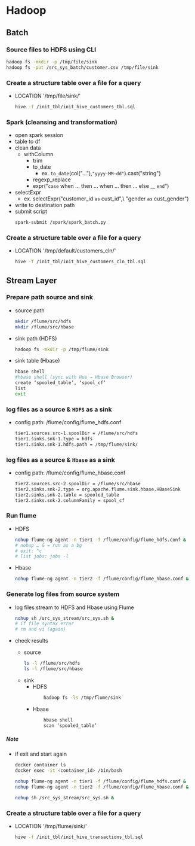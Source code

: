 # Hadoop

## Batch
### Source files to HDFS using CLI
```sh
hadoop fs -mkdir -p /tmp/file/sink
hadoop fs -put /src_sys_batch/customer.csv /tmp/file/sink
```
### Create a structure table over a file for a query
- LOCATION '/tmp/file/sink/'
    ```sh
    hive -f /init_tbl/init_hive_customers_tbl.sql
    ```

### Spark (cleansing and transformation)
- open spark session
- table to df
- clean data
    - withColumn
        - trim
        - to_date
            - ex. `to_date`(col("..."),`"yyyy-MM-dd"`).cast("string")
        - regexp_replace
        - expr("`case` when ... then ... when ... then ... else __ `end`")
- selectExpr
    - ex. selectExpr("customer_id `as` cust_id",\\
          "gender `as` cust_gender")
- write to destination path
- submit script
    ```sh
    spark-submit /spark/spark_batch.py
    ```

### Create a structure table over a file for a query
- LOCATION '/tmp/default/customers_cln/'
    ```sh
    hive -f /init_tbl/init_hive_customers_cln_tbl.sql
    ```

## Stream Layer
### Prepare path source and sink
- source path
    ```sh
    mkdir /flume/src/hdfs
    mkdir /flume/src/hbase
    ```
- sink path (HDFS)
    ```sh
    hadoop fs -mkdir -p /tmp/flume/sink
    ```
- sink table (Hbase)
    ```sh
    hbase shell
    #hbase shell (sync with Hue → Hbase Browser)
    create ‘spooled_table’, ‘spool_cf’
    list
    exit
    ```

### log files as a source & `HDFS` as a sink
- config path: /flume/config/flume_hdfs.conf
    ```sh
    tier1.sources.src-1.spoolDir = /flume/src/hdfs
    tier1.sinks.snk-1.type = hdfs
    tier1.sinks.snk-1.hdfs.path = /tmp/flume/sink/
    ```

### log files as a source & `Hbase` as a sink
- config path: /flume/config/flume_hbase.conf
    ```sh
    tier2.sources.src-2.spoolDir = /flume/src/hbase
    tier2.sinks.snk-2.type = org.apache.flume.sink.hbase.HBaseSink
    tier2.sinks.snk-2.table = spooled_table
    tier2.sinks.snk-2.columnFamily = spool_cf
    ```

### Run flume
- HDFS
    ```sh
    nohup flume-ng agent -n tier1 -f /flume/config/flume_hdfs.conf &
    # nohup … & = run as a bg
    # exit: ^c
    # list jobs: jobs -l
    ```
- Hbase
    ```sh
    nohup flume-ng agent -n tier2 -f /flume/config/flume_hbase.conf &
    ```


### Generate log files from source system

- log files stream to HDFS and Hbase using Flume

    ```sh
    nohup sh /src_sys_stream/src_sys.sh &
    # if file syntax error 
    # rm and vi (again)
    ```
- check results
    - source
        ```sh
        ls -l /flume/src/hdfs
        ls -l /flume/src/hbase
        ```
    - sink
        - HDFS
            ```sh
                hadoop fs -ls /tmp/flume/sink
            ```
        - Hbase
            ```sh
                hbase shell
                scan ‘spooled_table’
            ```

##### Note
- if exit and start again
    ```sh
    docker container ls
    docker exec -it <container_id> /bin/bash
    
    nohup flume-ng agent -n tier1 -f /flume/config/flume_hdfs.conf &
    nohup flume-ng agent -n tier2 -f /flume/config/flume_hbase.conf &
    
    nohup sh /src_sys_stream/src_sys.sh &
    ```
    
### Create a structure table over a file for a query
- LOCATION '/tmp/flume/sink/'
    ```sh
    hive -f /init_tbl/init_hive_transactions_tbl.sql
    ```

